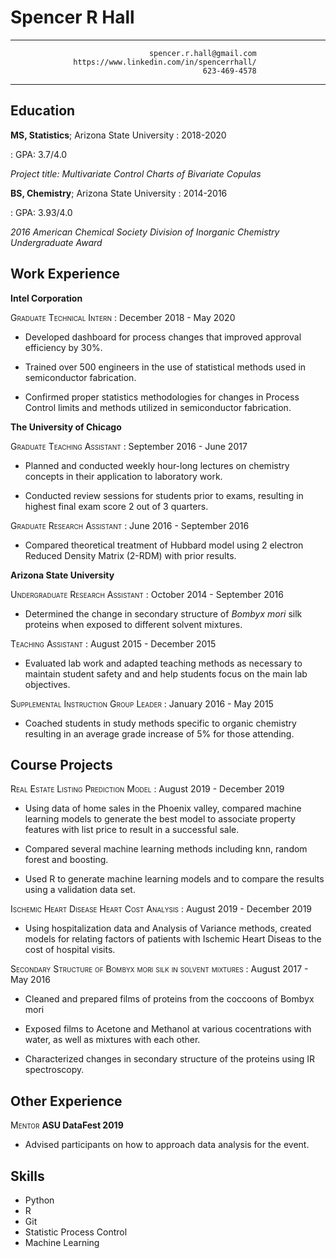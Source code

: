 Spencer R Hall
============

---------------   ------------------------------------------
                                   spencer.r.hall@gmail.com
                  https://www.linkedin.com/in/spencerrhall/
                                               623-469-4578
---------------   ------------------------------------------

**Education**
---------

**MS, Statistics**; Arizona State University
:	2018-2020


:	GPA: 3.7/4.0

*Project title: Multivariate Control Charts of Bivariate Copulas*

**BS, Chemistry**; Arizona State University
:	2014-2016


:	GPA: 3.93/4.0

*2016 American Chemical Society Division of Inorganic Chemistry Undergraduate Award*

**Work Experience**
---------------

**Intel Corporation**

<span style="font-variant:small-caps;">Graduate Technical Intern</span>
:	December 2018 - May 2020

* Developed dashboard for process changes that improved approval efficiency by 30%.

* Trained over 500 engineers in the use of statistical methods used in semiconductor fabrication.

* Confirmed proper statistics methodologies for changes in Process Control limits and methods utilized in semiconductor fabrication.

**The University of Chicago**

<span style="font-variant:small-caps;">Graduate Teaching Assistant</span>
:	September 2016 - June 2017

* Planned and conducted weekly hour-long lectures on chemistry concepts in their application to laboratory work.

* Conducted review sessions for students prior to exams, resulting in highest final exam score 2 out of 3 quarters.

<span style="font-variant:small-caps;">Graduate Research Assistant</span>
:	June 2016 - September 2016

* Compared theoretical treatment of Hubbard model using 2 electron Reduced Density Matrix (2-RDM) with prior results.

**Arizona State University**

<span style="font-variant:small-caps;">Undergraduate Research Assistant</span>
:	October 2014 - September 2016

* Determined the change in secondary structure of *Bombyx mori* silk proteins when exposed to different solvent mixtures.

<span style="font-variant:small-caps;">Teaching Assistant</span>
:	August 2015 - December 2015

* Evaluated lab work and adapted teaching methods as necessary to maintain student safety and and help students focus on the main lab objectives.

<span style="font-variant:small-caps;">Supplemental Instruction Group Leader</span>
:	January 2016 - May 2015

* Coached students in study methods specific to organic chemistry resulting in an average grade increase of 5% for those attending.

Course Projects
---------------

<span style="font-variant:small-caps;">Real Estate Listing Prediction Model</span>
:	August 2019 - December 2019

* Using data of home sales in the Phoenix valley, compared machine learning models to generate the best model to associate property features with list price to result in a successful sale.

* Compared several machine learning methods including knn, random forest and boosting.

* Used R to generate machine learning models and to compare the results using a validation data set.

<span style="font-variant:small-caps;">Ischemic Heart Disease Heart Cost Analysis</span>
:	August 2019 - December 2019

* Using hospitalization data and Analysis of Variance methods, created models for relating factors of patients with Ischemic Heart Diseas to the cost of hospital visits.

<span style="font-variant:small-caps;">Secondary Structure of Bombyx mori silk in solvent mixtures</span>
:	August 2017 - May 2016

* Cleaned and prepared films of proteins from the coccoons of Bombyx mori

* Exposed films to Acetone and Methanol at various cocentrations with water, as well as mixtures with each other.

* Characterized changes in secondary structure of the proteins using IR spectroscopy.

Other Experience
----------------

<span style="font-variant:small-caps;">Mentor</span>
**ASU DataFest 2019**

* Advised participants on how to approach data analysis for the event.

Skills
--------------------
* Python
* R
* Git
* Statistic Process Control
* Machine Learning
